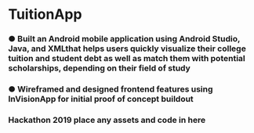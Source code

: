 # TuitionApp

### ● Built​ an Android mobile application using ​Android Studio​, ​Java, ​and ​XML ​that helps users quickly visualize their  college tuition and student debt as well as match them with potential scholarships, depending on their field of study 
### ● Wireframed and designed frontend features using InVisionApp for initial proof of concept buildout 
 
### Hackathon 2019 place any assets and code in here
